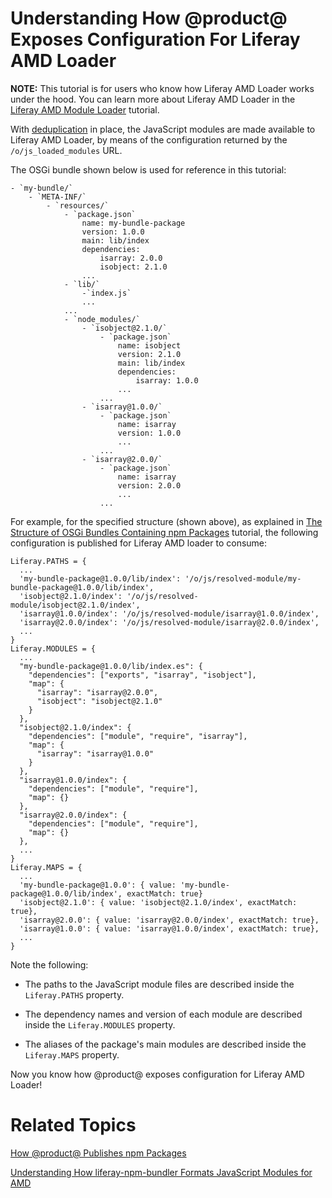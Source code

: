 # Understanding How @product@ Exposes Configuration For Liferay AMD Loader [](id=how-liferay-portal-exposes-configuration-for-amd)

**NOTE:** This tutorial is for users who know how Liferay AMD Loader works under 
the hood. You can learn more about Liferay AMD Loader in the 
[Liferay AMD Module Loader](https://dev.liferay.com/develop/tutorials/-/knowledge_base/7-0/liferay-amd-module-loader) 
tutorial.

With [deduplication](/develop/tutorials/-/knowledge_base/7-0/how-liferay-portal-publishes-npm-packages#package-deduplication) 
in place, the JavaScript modules are made available to Liferay AMD Loader, by 
means of the configuration returned by the `/o/js_loaded_modules` URL.

The OSGi bundle shown below is used for reference in this tutorial:

    - `my-bundle/`
        - `META-INF/`
            - `resources/`
                - `package.json`
                    name: my-bundle-package
                    version: 1.0.0
                    main: lib/index
                    dependencies:
                        isarray: 2.0.0
                        isobject: 2.1.0
                    ...
                - `lib/`
                    -`index.js`
                    ...
                ...
                - `node_modules/`
                    - `isobject@2.1.0/`
                        - `package.json`
                            name: isobject
                            version: 2.1.0
                            main: lib/index
                            dependencies:
                                isarray: 1.0.0
                            ...
                        ...
                    - `isarray@1.0.0/`
                        - `package.json`
                            name: isarray
                            version: 1.0.0
                            ...
                        ...
                    - `isarray@2.0.0/`
                        - `package.json`
                            name: isarray
                            version: 2.0.0
                            ...
                        ...

For example, for the specified structure (shown above), as explained in 
[The Structure of OSGi Bundles Containing npm Packages](/develop/tutorials/-/knowledge_base/7-0/the-structure-of-osgi-bundles-containing-npm-packages) 
tutorial, the following configuration is published for Liferay AMD loader to 
consume:

    Liferay.PATHS = {
      ...
      'my-bundle-package@1.0.0/lib/index': '/o/js/resolved-module/my-bundle-package@1.0.0/lib/index',
      'isobject@2.1.0/index': '/o/js/resolved-module/isobject@2.1.0/index',
      'isarray@1.0.0/index': '/o/js/resolved-module/isarray@1.0.0/index',
      'isarray@2.0.0/index': '/o/js/resolved-module/isarray@2.0.0/index',
      ...
    }
    Liferay.MODULES = {
      ...
      "my-bundle-package@1.0.0/lib/index.es": {
        "dependencies": ["exports", "isarray", "isobject"],
        "map": {
          "isarray": "isarray@2.0.0", 
          "isobject": "isobject@2.1.0"
        }
      },
      "isobject@2.1.0/index": {
        "dependencies": ["module", "require", "isarray"],
        "map": {
          "isarray": "isarray@1.0.0"
        }
      },
      "isarray@1.0.0/index": {
        "dependencies": ["module", "require"],
        "map": {}
      },
      "isarray@2.0.0/index": {
        "dependencies": ["module", "require"],
        "map": {}
      },
      ...
    }
    Liferay.MAPS = {
      ...
      'my-bundle-package@1.0.0': { value: 'my-bundle-package@1.0.0/lib/index', exactMatch: true}
      'isobject@2.1.0': { value: 'isobject@2.1.0/index', exactMatch: true},
      'isarray@2.0.0': { value: 'isarray@2.0.0/index', exactMatch: true},
      'isarray@1.0.0': { value: 'isarray@1.0.0/index', exactMatch: true},
      ...
    }

Note the following:

- The paths to the JavaScript module files are described inside the 
`Liferay.PATHS` property.

- The dependency names and version of each module are described inside the 
`Liferay.MODULES` property.

- The aliases of the package's main modules are described inside the 
`Liferay.MAPS` property.

Now you know how @product@ exposes configuration for Liferay AMD Loader!

# Related Topics

[How @product@ Publishes npm Packages](/develop/tutorials/-/knowledge_base/7-0/how-liferay-portal-publishes-npm-packages)

[Understanding How liferay-npm-bundler Formats JavaScript Modules for AMD](/develop/tutorials/-/knowledge_base/7-0/understanding-how-liferay-npm-bundler-formats-javascript-modules-for-amd)
